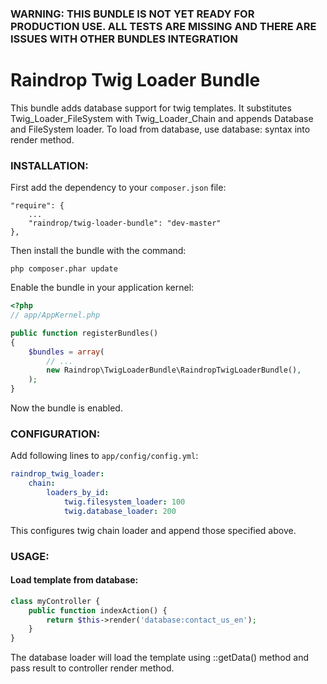 ### WARNING: THIS BUNDLE IS NOT YET READY FOR PRODUCTION USE. ALL TESTS ARE MISSING AND THERE ARE ISSUES WITH OTHER BUNDLES INTEGRATION

# Raindrop Twig Loader Bundle

This bundle adds database support for twig templates. It substitutes Twig_Loader_FileSystem with Twig_Loader_Chain and appends Database and FileSystem loader.
To load from database, use database:<name> syntax into render method.


### **INSTALLATION**:

First add the dependency to your `composer.json` file:

    "require": {
        ...
        "raindrop/twig-loader-bundle": "dev-master"
    },

Then install the bundle with the command:

    php composer.phar update

Enable the bundle in your application kernel:

``` php
<?php
// app/AppKernel.php

public function registerBundles()
{
    $bundles = array(
        // ...
        new Raindrop\TwigLoaderBundle\RaindropTwigLoaderBundle(),
    );
}
```

Now the bundle is enabled.

### **CONFIGURATION**:

Add following lines to `app/config/config.yml`:

``` yaml
raindrop_twig_loader:
    chain:
        loaders_by_id:
            twig.filesystem_loader: 100
            twig.database_loader: 200
```

This configures twig chain loader and append those specified above.

### **USAGE**:

#### Load template from database:

``` php
class myController {
	public function indexAction() {
		return $this->render('database:contact_us_en');
	}
}
```

The database loader will load the template using <entity>::getData() method and pass result to controller render method.
